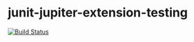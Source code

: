 # junit-jupiter-extension-testing

[![Build Status](https://travis-ci.org/epeee/junit-jupiter-extension-testing.svg?branch=master)](https://travis-ci.org/epeee/junit-jupiter-extension-testing)
